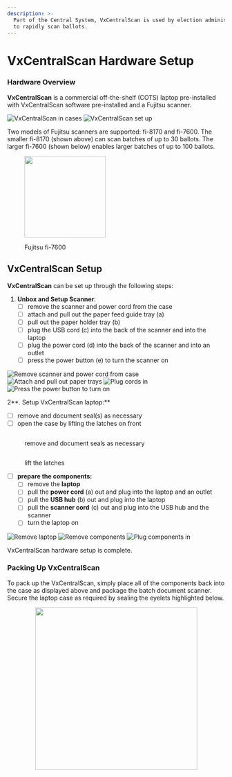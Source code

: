```yaml
---
description: >-
  Part of the Central System, VxCentralScan is used by election administrators
  to rapidly scan ballots.
---
```


# VxCentralScan Hardware Setup

### Hardware Overview

**VxCentralScan** is a commercial off-the-shelf (COTS) laptop pre-installed with VxCentralScan software pre-installed and a Fujitsu scanner.

![VxCentralScan in cases](<../.gitbook/assets/vxcentral in cases.png>) ![VxCentralScan set up](<../.gitbook/assets/image (862).png>)

Two models of Fujitsu scanners are supported: fi-8170 and fi-7600. The smaller fi-8170 (shown above) can scan batches of up to 30 ballots. The larger fi-7600 (shown below) enables larger batches of up to 100 ballots.

<figure><img src="https://www.datacapturegroup.com/wp-content/uploads/2022/02/img_fi-7600_Overview02_tcm100-4446614_tcm100-2750236-32.jpg" alt="" width="188"><figcaption><p>Fujitsu fi-7600</p></figcaption></figure>

## **VxCentralScan** Setup

**VxCentralScan** can be set up through the following steps:

1. **Unbox and Setup Scanner**:&#x20;
   * [ ] remove the scanner and power cord from the case
   * [ ] attach and pull out the paper feed guide tray (a)
   * [ ] pull out the paper holder tray (b)
   * [ ] plug the USB cord (c) into the back of the scanner and into the laptop
   * [ ] plug the power cord (d) into the back of the scanner and into an outlet
   * [ ] press the power button (e) to turn the scanner on

![Remove scanner and power cord from case](<../.gitbook/assets/central scan not setup (1).png>) ![Attach and pull out paper trays](<../.gitbook/assets/central scan telesopoing.png>) ![Plug cords in](<../.gitbook/assets/central scan plug ins.png>) ![Press the power button to turn on](<../.gitbook/assets/central scan power.png>)



2**.  Setup VxCentralScan laptop:**

* [ ] remove and document seal(s) as necessary
* [ ] open the case by lifting the latches on front

<div align="left">

<figure><img src="../.gitbook/assets/image (397).png" alt=""><figcaption><p>remove and document seals as necessary</p></figcaption></figure>

 

<figure><img src="../.gitbook/assets/Vxcs case latches.png" alt=""><figcaption><p>lift the latches</p></figcaption></figure>

</div>

* [ ] **prepare the components:**
  * [ ] remove the **laptop**
  * [ ] pull the **power cord** (a) out and plug into the laptop and an outlet
  * [ ] pull the **USB hub** (b) out and plug into the laptop
  * [ ] pull the **scanner cord** (c) out and plug into the USB hub and the scanner
  * [ ] turn the laptop on

![Remove laptop](<../.gitbook/assets/VxCentralScan case open laptop in.png>) ![Remove components](<../.gitbook/assets/Vxcentral scan case open laptop removed.png>) ![Plug components in](<../.gitbook/assets/image (861).png>)

VxCentralScan hardware setup is complete.

### Packing Up VxCentralScan

To pack up the VxCentralScan, simply place all of the components back into the case as displayed above and package the batch document scanner. Secure the laptop case as required by sealing the eyelets highlighted below.

<div align="center">

<figure><img src="../.gitbook/assets/image (410).png" alt="" width="375"><figcaption></figcaption></figure>

</div>

